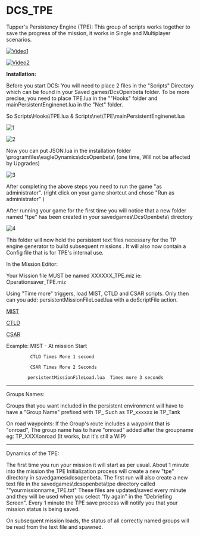 # DCS_TPE
Tupper's Persistency Engine (TPE): This group of scripts works together to save the progress of the mission, it works in Single and Multiplayer scenarios.


[![Video1](http://img.youtube.com/vi/eD73WGEDZgI/0.jpg)](http://www.youtube.com/watch?v=eD73WGEDZgI "Save and Load Part 1")

[![Video2](http://img.youtube.com/vi/BnJ5bf_RBz8/0.jpg)](http://www.youtube.com/watch?v=BnJ5bf_RBz8 "Save and Load Part 2")



<b>Installation: </b>


Before you start DCS:
 You will need to place 2 files in the "Scripts" Directory which can be found in your Saved games/DcsOpenbeta folder.
 To be more precise, you need to place TPE.lua in the ""Hooks" folder and mainPersistentEnginenet.lua in the "Net" folder.

So Scripts\Hooks\TPE.lua & Scripts\net\TPE\mainPersistentEnginenet.lua

![1](https://i.imgur.com/LO2r1qd.png)

![2](https://i.imgur.com/G6vMn35.png)


 Now you can put JSON.lua in the installation folder \\programfiles\eagleDynamics\dcsOpenbeta\ (one time, Will not be affected by Upgrades)

![3](https://i.imgur.com/RkcY13T.png)

After completing the above steps you need to run the game "as administrator". (right click on your game shortcut and chose "Run as administrator" )

After running your game for the first time you will notice that a new folder named "tpe" has been created in your savedgames\DcsOpenbeta\ directory

![4](https://i.imgur.com/xybDZTh.png)

This folder will now hold the persistent text files necessary for the TP engine generator to build subsequent missions . It will also now contain a Config file that is for TPE's internal use.

In the Mission Editor:

Your Mission file MUST be named  XXXXXX_TPE.miz  ie: Operationsaver_TPE.miz

Using "Time more" triggers, load MIST, CTLD and CSAR scripts. Only then can you add: persistentMissionFileLoad.lua with a doScriptFile action.


[MIST](https://forums.eagle.ru/showthread.php?t=98616)

[CTLD](https://github.com/BSD-DEV/DCS-CTLD)

[CSAR](https://github.com/BSD-DEV/DCS-CSAR)


Example: MIST - At mission Start

             CTLD Times More 1 second

             CSAR Times More 2 Seconds

            persistentMissionFileLoad.lua  Times more 3 seconds

-------------------------------------------------------------------------------------------------------

Groups Names:

Groups that you want included in the persistent environment will have to have a "Group Name" prefixed with TP_ Such as TP_xxxxxx  ie TP_Tank

On road waypoints: If the Group's route includes a waypoint that is "onroad", The group name has to have "onroad" added after the groupname  eg:  TP_XXXXonroad  (It works, but it's still a WIP)

-------------------------------------------------------------------------------------------------------

Dynamics of the TPE:

The first time you run your mission it will start as per usual.
About 1 minute into the mission the TPE Initialization process will create a new "tpe" directory in savedgames\dcsopenbeta\.
The first run will also create a new text file in the savedgames\dcsopenbeta\tpe directory called ""yourmissionname_TPE.txt"
These files are updated/saved every minute and they will be used when you select "fly again" in the "Debriefing Screen".
Every 1 minute the TPE save process will notify you that your mission status is being saved.

On subsequent mission loads, the status of all correctly named groups will be read from the text file and spawned.
